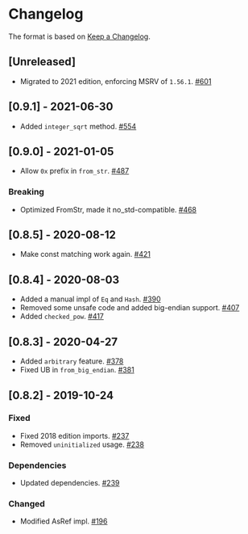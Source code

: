 # Changelog

The format is based on [Keep a Changelog].

[Keep a Changelog]: http://keepachangelog.com/en/1.0.0/

## [Unreleased]
- Migrated to 2021 edition, enforcing MSRV of `1.56.1`. [#601](https://github.com/axia-tech/axia-common/pull/601)

## [0.9.1] - 2021-06-30
- Added `integer_sqrt` method. [#554](https://github.com/axia-tech/axia-common/pull/554)

## [0.9.0] - 2021-01-05
- Allow `0x` prefix in `from_str`. [#487](https://github.com/axia-tech/axia-common/pull/487)
### Breaking
- Optimized FromStr, made it no_std-compatible. [#468](https://github.com/axia-tech/axia-common/pull/468)

## [0.8.5] - 2020-08-12
- Make const matching work again. [#421](https://github.com/axia-tech/axia-common/pull/421)

## [0.8.4] - 2020-08-03
- Added a manual impl of `Eq` and `Hash`. [#390](https://github.com/axia-tech/axia-common/pull/390)
- Removed some unsafe code and added big-endian support. [#407](https://github.com/axia-tech/axia-common/pull/407)
- Added `checked_pow`. [#417](https://github.com/axia-tech/axia-common/pull/417)

## [0.8.3] - 2020-04-27
- Added `arbitrary` feature. [#378](https://github.com/axia-tech/axia-common/pull/378)
- Fixed UB in `from_big_endian`. [#381](https://github.com/axia-tech/axia-common/pull/381)

## [0.8.2] - 2019-10-24
### Fixed
- Fixed 2018 edition imports. [#237](https://github.com/axia-tech/axia-common/pull/237)
- Removed `uninitialized` usage. [#238](https://github.com/axia-tech/axia-common/pull/238)
### Dependencies
- Updated dependencies. [#239](https://github.com/axia-tech/axia-common/pull/239)
### Changed
- Modified AsRef impl. [#196](https://github.com/axia-tech/axia-common/pull/196)
